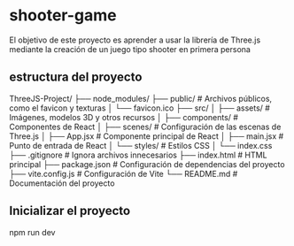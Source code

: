 # shooter-game
El objetivo de este proyecto es aprender a usar la librería de Three.js mediante la creación de un juego tipo shooter en primera persona
## estructura del proyecto
ThreeJS-Project/
├── node_modules/
├── public/               # Archivos públicos, como el favicon y texturas
│   └── favicon.ico
├── src/
│   ├── assets/           # Imágenes, modelos 3D y otros recursos
│   ├── components/       # Componentes de React
│   ├── scenes/           # Configuración de las escenas de Three.js
│   ├── App.jsx           # Componente principal de React
│   ├── main.jsx          # Punto de entrada de React
│   └── styles/           # Estilos CSS
│       └── index.css
├── .gitignore            # Ignora archivos innecesarios
├── index.html            # HTML principal
├── package.json          # Configuración de dependencias del proyecto
├── vite.config.js        # Configuración de Vite
└── README.md             # Documentación del proyecto

## Inicializar el proyecto
npm run dev 
